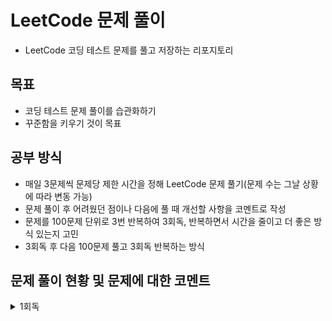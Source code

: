 # LeetCode 문제 풀이
- LeetCode 코딩 테스트 문제를 풀고 저장하는 리포지토리
## 목표
- 코딩 테스트 문제 풀이를 습관화하기
- 꾸준함을 키우기 것이 목표
## 공부 방식
- 매일 3문제씩 문제당 제한 시간을 정해 LeetCode 문제 풀기(문제 수는 그날 상황에 따라 변동 가능)
- 문제 풀이 후 어려웠던 점이나 다음에 풀 때 개선할 사항을 코멘트로 작성
- 문제를 100문제 단위로 3번 반복하여 3회독, 반복하면서 시간을 줄이고 더 좋은 방식 있는지 고민
- 3회독 후 다음 100문제 풀고 3회독 반복하는 방식

## 문제 풀이 현황 및 문제에 대한 코멘트
<details>
<summary>1회독</summary>
<br>

| 문제	                                                    | 난이도 | 걸린시간  | 제한시간	|     날짜     | 코멘트 |
|:-------------------------------------------------------| :---: |:-----:| :---: |:----------:| :--- |
| 1. Two Sum                                             | easy |  17   | 25 | 2023/07/04 |  |
| 9. Palindrome Number                                   | easy |  17   | 25 | 2023/07/04 |  |
| 13. Roman to Integer                                   | easy | 시간초과  | 25 | 2023/07/04 |  |
| 14. Longest Common Prefix                              | easy |  10   | 25 | 2023/07/04 |  |
| 20. Valid Parentheses                                  | easy |  11   | 25 | 2023/07/04 |  |
| 21. Merge Two Sorted Lists                             | easy | 시간초과  | 25 | 2023/07/04 |  |
| 26. Remove Duplicates from Sorted Array                | easy |  17   | 25 | 2023/07/05 |  |
| 27. Remove Element                                     | easy |   7   | 25 | 2023/07/05 |  |
| 28. Find the Index of the First Occurrence in a String | easy |  16   | 25 | 2023/07/05 |  |
| 35. Search Insert Position                             | easy |  13   | 25 | 2023/07/05 | 이분 탐색 다시 보기 |
| 58. Length of Last Word                                | easy |  16   | 25 | 2023/07/05 |  |
| 66. Plus One                                           | easy | 시간초과  | 25 | 2023/07/06 | 큰 숫자에서 틀림 |
| 67. Add Binary                                         | easy |  10   | 25 | 2023/07/06 |  |
| 69. Sqrt(x)                                            | easy | 시간초과  | 25 | 2023/07/06 | 큰 숫자에서 overflow |
| 70. Climbing Stairs                                    | easy |   5   | 25 | 2023/07/06 |  |
| 83. Remove Duplicates from Sorted List                 | easy |   8   | 25 | 2023/07/06 |  |
| 88. Merge Sorted Array                                 | easy |  10   | 25 | 2023/07/07 |  |
| 94. Binary Tree Inorder Traversal                      | easy |  12   | 25 | 2023/07/07 | 재귀가 아닌 반복으로 해보기 |
| 100. Same Tree                                         | easy |  11   | 25 | 2023/07/07 |  |
| 101. Symmetric Tree                                    | easy |  10   | 25 | 2023/07/07 |  |
| 104. Maximum Depth of Binary Tree                      | easy |   4   | 25 | 2023/07/07 |  |
| 108. Convert Sorted Array to Binary Search Tree        | easy | 시간초과  | 25 | 2023/07/08 | 해결 방법도 안떠오름, divide and conquer |
| 118. Pascal's Triangle                                 | easy |   4   | 25 | 2023/07/08 |  |
| 119. Pascal's Triangle II                              | easy |   4   | 25 | 2023/07/08 |  |
| 121. Best Time to Buy and Sell Stock                   | easy | 시간초과  | 25 | 2023/07/08 | 해결 방법도 안떠오름 |
| 136. Single Number                                     | easy |  12   | 25 | 2023/07/08 | xor로 풀어보기 |
| 163. Missing Ranges                                    | easy |  22   | 25 | 2023/07/09 | 코드가 너무 긴 거 같음 |
| 169. Majority Element                                  | easy |   8   | 25 | 2023/07/09 | hashmap 말고 다른거로 O(1)처리해보기 |
| 170. Two Sum III - Data structure design               | easy |  14   | 25 | 2023/07/09 | 조금 더 좋은 방법이 있을 거 같음 arrayList 쓰는거보다 |
| 217. Contains Duplicate                                | easy |   8   | 25 | 2023/07/09 |  |
| 219. Contains Duplicate II                             | easy |  17   | 25 | 2023/07/09 |  |
| 228. Summary Ranges                                    | easy |  23   | 25 | 2023/07/10 |  |
| 243. Shortest Word Distance                            | easy |  13   | 25 | 2023/07/10 |  |
| 252. Meeting Rooms                                     | easy | 시간초과  | 25 | 2023/07/10 | 어떻게 풀지 감은 왔는데 시간 복잡도 때매 못함 |
| 268. Missing Number                                    | easy |   9   | 25 | 2023/07/11 |  |
| 283. Move Zeroes                                       | easy |  17   | 25 | 2023/07/11 | 시간 줄이는 거 있는데 잘 모르겠음 |
| 303.Range Sum Query - Immutable                        | easy |   4   | 25 | 2023/07/11 | 좀 더 시간 줄일 수 있음 |
| 346. Moving Average from Data Stream                   | easy | 시간초과  | 25 | 2023/07/11 | 문제 방법 다 생각했는데 시간 부족했음 |
| 349. Intersection of Two Arrays                        | easy |   9   | 25 | 2023/07/12 |  |
| 350. Intersection of Two Arrays II                     | easy |   9   | 25 | 2023/07/12 | follow up 적용해서 해보기 |
| 414. Third Maximum Number                              | easy |   9   | 25 | 2023/07/12 |  |
| 422. Valid Word Square                                 | easy | 시간초과  | 25 | 2023/07/12 | 문제 푸는 법은 알겠는게 손이 안써짐, 시간 다 지난 다음에 풀긴했는데 너무 어렵게 생각함 |
| 448. Find All Numbers Disappeared in an Array          | easy |  13   | 25 | 2023/07/13 | 문제 자체는 쉬워서 풀었는데 folow up 생각하고 풀어보기 |
| 455. Assign Cookies                                    | easy |   9   | 25 | 2023/07/13 |  |
| 463. Island Perimeter                                  | easy |  20   | 25 | 2023/07/13 | 쉬운 문제를 bfs로 풀어버림… |
| 485. Max Consecutive Ones                              | easy | 시간초과  | 25 | 2023/07/13 | 쉬운 건데 어렵게 생각함 |
| 496. Next Greater Element I                            | easy |  22   | 25 | 2023/07/14 | follow up 못함 |
| 500. Keyboard Row                                      | easy |  18   | 25 | 2023/07/14 |  |
| 506. Relative Ranks                                    | easy |  24   | 25 | 2023/07/14 | 처음에 푼건 코드가 너무 더러움 |
| 561. Array Partition                                   | easy |   6   | 25 | 2023/07/15 |  |
| 566. Reshape the Matrix                                | easy |   9   | 25 | 2023/07/15 |  |
| 575. Distribute Candies                                | easy |   8   | 25 | 2023/07/15 | 캔티 종류 개수 카운팅하는거에서 시간과 메모리 많이 잡아 먹는듯 |
| 594. Longest Harmonious Subsequence                    | easy | 시간초과  | 25 | 2023/07/16 | 순서가 생각보다 중요하지 않음 |
| 598. Range Addition II                                 | easy |   8   | 25 | 2023/07/16 |  |
| 599. Minimum Index Sum of Two Lists                    | easy |  17   | 25 | 2023/07/16 | Map 이용해서 풀었는데 뭔가 마음에 안듦 |
| 604. Design Compressed String Iterator                 | easy | 시간초과  | 25 | 2023/07/17 | 연산자 하나 잘못 써서 시간 내에 못푼거였음… |
| 605. Can Place Flowers                                 | easy |  23   | 25 | 2023/07/17 | 코드 진짜 더럽게 짬, 제출시 테스트도 많이 틀림 |
| 628. Maximum Product of Three Numbers                  | easy | 시간초과  | 25 | 2023/07/17 | 쉬운 문제인데 너무 어렵게 풀려고 해서 시간초과 |
| 643. Maximum Average Subarray I                        | easy |  19   | 25 | 2023/07/18 |  |
| 645. Set Mismatch                                      | easy |  11   | 25 | 2023/07/18 |  |
| 661. Image Smoother                                    | easy | 시간초과  | 25 | 2023/07/18 | 시간 초과 이후에 풀음 |
| 674. Longest Continuous Increasing Subsequence         | easy | 08:50 | 25:00| 2023/07/19 |  |
| 682. Baseball Game                                     | easy | 12:41 | 25:00 | 2023/07/19 |  |
| 697. Degree of an Array                                | easy | 시간초과  | 25:00 | 2023/07/19 | 코드 짜다 시간 다감, 코드 짜도 틀렸을 듯 |
| 717. 1-bit and 2-bit Characters                        | easy | 시간초과  | 25:00 | 2023/07/20 | 문제 이해를 잘못해서 30분동안 뭔소리인지 이해를 못함, 이해하고 나서 3분만에 풀음… |
| 724. Find Pivot Index                                  | easy | 11:00 | 25:00 | 2023/07/20 |  |
| 733. Flood Fill                                        | easy | 13:00 | 25:00 | 2023/07/20 |  |
| 734. Sentence Similarity                               | easy | 시간초과  | 25:00 | 2023/07/21 | 제출하면 테스트 코드 계속 막힘 |
| 744. Find Smallest Letter Greater Than Target          | easy | 05:29 | 25:00 | 2023/07/21 | O(N)으로 말고 더 줄여보기 |
| 746. Min Cost Climbing Stairs                          | easy | 09:53 | 25:00 | 2023/07/21 |  |
| 747. Largest Number At Least Twice of Others           | easy | 13:58 | 25:00 | 2023/07/22 |  |
| 748. Shortest Completing Word                          | easy | 24:26 | 25:00 | 2023/07/22 | 코드가 좀 더럽다, 테스트 케이스를 좀 잘 보자 |
| 760. Find Anagram Mappings                             | easy | 08:06 | 25:00 | 2023/07/22 |  |
| 766. Toeplitz Matrix                                   | easy | 19:37 | 25:00 | 2023/07/23 | 다 풀고 코드 작성할 때 순서 헷갈림, 코드 길이를 더 줄일 수 있으니 다음 번에는 좀 더 코드를 줄여보기 |
| 704. Binary Search                                     | easy | 03:05 | 25:00 | 2023/07/23 |  |
| 705. Design HashSet                                    | easy | 11:28 | 25:00 | 2023/07/23 | 그냥 Map 가져다가 쓰면 끝나는데, Map을 간단하게 구현해도 괜찮을듯 |
| 706. Design HashMap                                    | easy | 04:48 | 25:00 | 2023/07/24 | 그냥 Object 배열 만들지 않고 Node 배열로 만드는 방식도 괜찮을듯, 아니면 진짜로 해시 충돌시 체이닝까지 구현하는 것도 좋을 거 같음 |
| 804. Unique Morse Code Words                           | easy | 10:05 | 25:00 | 2023/07/24 |  |
| 806. Number of Lines To Write String                   | easy | 09:32 | 25:00 | 2023/07/24 | 문제는 쉬움, 코드 길이를 줄일 수 있을 듯? |
| 812. Largest Triangle Area                             | easy | 시간초과 | 25:00 | 2023/07/25 | 어떤 유형의 문제인지는 알았는데 풀이 과정 생각하다가 시간이 다 지나감, 수학 공식 이용해야 함 |
| 821. Shortest Distance to a Character                  | easy | 19:59 | 25:00 | 2023/07/25 | 방법이 생각 안나서 bfs로 풀음, 더 쉬운 방법이 존재하니 다음에 풀 때는 좀 더 생각해보기 |
| 832. Flipping an Image                                 | easy | 13:13 | 25:00 | 2023/07/25 |  |
| 860. Lemonade Change                                   | easy | 24:35 | 25:00 | 2023/07/26 | 쉽게 풀 수 있는데 풀이가 막상 생각이 안남. 너무 어렵게 풀었고 시간도 좀 안좋게 나옴 |
| 867. Transpose Matrix                                  | easy | 05:09 | 25:00 | 2023/07/26 |  |
| 883. Projection Area of 3D Shapes                      | easy | 19:47 | 25:00 | 2023/07/26 | 문제 이해하는데 시간이 오래 걸림, 문제 푸는 시간은 거의 안걸림 |
| 888. Fair Candy Swap                                   | easy | 시간초과 | 25:00 | 2023/07/27 | o(n^2)을 해서 시간초과 뜸, O(n)으로 끝내야 하는 풀이 사용해야 함 |
| 892. Surface Area of 3D Shapes                         | easy | 시간초과 | 25:00 | 2023/07/27 | 문제 이해를 못함, 문제 이해하면 풀 수 있는 문제였음 |
| 896. Monotonic Array                                   | easy | 14:15 | 25:00 | 2023/07/27 | 시간복잡도는 똑같은데 코드를 좀 더 줄일 수 있을 듯 |


</details>
